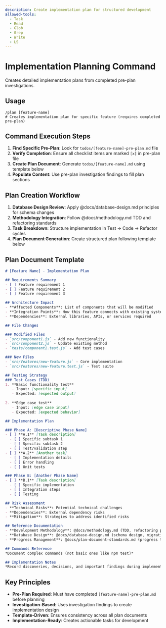 ```yaml
---
description: Create implementation plan for structured development
allowed-tools:
  - Task
  - Read
  - Glob
  - Grep
  - Write
  - LS
---
```


# Implementation Planning Command

Creates detailed implementation plans from completed pre-plan investigations.

## Usage

```
/plan [feature-name]
# Creates implementation plan for specific feature (requires completed pre-plan)
```

## Command Execution Steps

1. **Find Specific Pre-Plan**: Look for `todos/[feature-name]-pre-plan.md` file
2. **Verify Completion**: Ensure all checklist items are marked `[x]` in pre-plan file
3. **Create Plan Document**: Generate `todos/[feature-name].md` using template below
4. **Populate Content**: Use pre-plan investigation findings to fill plan sections

## Plan Creation Workflow

1. **Database Design Review**: Apply @docs/database-design.md principles for schema changes
2. **Methodology Integration**: Follow @docs/methodology.md TDD and refactoring standards
3. **Task Breakdown**: Structure implementation in Test → Code → Refactor cycles
4. **Plan Document Generation**: Create structured plan following template below

## Plan Document Template

```markdown
# [Feature Name] - Implementation Plan

## Requirements Summary
- [ ] Feature requirement 1
- [ ] Feature requirement 2
- [ ] Feature requirement 3

## Architecture Impact
- **Affected Components**: List of components that will be modified
- **Integration Points**: How this feature connects with existing systems
- **Dependencies**: External libraries, APIs, or services required

## File Changes

### Modified Files
- `src/component1.js` - Add new functionality
- `src/component2.js` - Update existing method
- `tests/component1.test.js` - Add test cases

### New Files
- `src/features/new-feature.js` - Core implementation
- `src/features/new-feature.test.js` - Test suite

## Testing Strategy
### Test Cases (TDD)
1. **Basic functionality test**
   - Input: [specific input]
   - Expected: [expected output]
   
2. **Edge case test**
   - Input: [edge case input]
   - Expected: [expected behavior]

## Implementation Plan

### Phase A: [Descriptive Phase Name]
- [ ] **A.1** [Task description]
  - [ ] Specific subtask 1
  - [ ] Specific subtask 2
  - [ ] Test/validation step
- [ ] **A.2** [Another task]
  - [ ] Implementation details
  - [ ] Error handling
  - [ ] Unit tests

### Phase B: [Another Phase Name]  
- [ ] **B.1** [Task description]
  - [ ] Specific implementation
  - [ ] Integration steps
  - [ ] Testing

## Risk Assessment
- **Technical Risks**: Potential technical challenges
- **Dependencies**: External dependency risks
- **Mitigation**: Strategies to address identified risks

## Reference Documentation
- **Development Methodology**: @docs/methodology.md (TDD, refactoring principles)
- **Database Design**: @docs/database-design.md (schema design, migration guidelines)
- **Progress Management**: @docs/plan-document-standards.md (progress tracking, document updates)

## Commands Reference
*Document complex commands (not basic ones like npm test)*

## Implementation Notes
*Record discoveries, decisions, and important findings during implementation - BE COMPREHENSIVE. Include specific technical details, code snippets, command outputs, error messages, and solutions. Document the complete context to preserve knowledge across sessions and token limits.*
```

## Key Principles

- **Pre-Plan Required**: Must have completed `[feature-name]-pre-plan.md` before planning
- **Investigation-Based**: Uses investigation findings to create implementation design
- **Template-Driven**: Ensures consistency across all plan documents
- **Implementation-Ready**: Creates actionable tasks for development